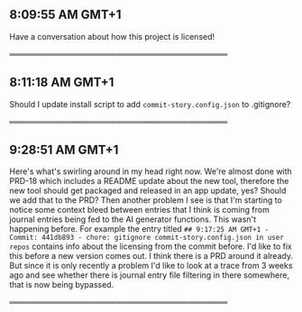 ## 8:09:55 AM GMT+1

Have a conversation about how this project is licensed!

═══════════════════════════════════════

## 8:11:18 AM GMT+1

Should I update install script to add `commit-story.config.json` to .gitignore?

═══════════════════════════════════════

## 9:28:51 AM GMT+1

Here's what's swirling around in my head right now. We're almost done with PRD-18 which includes a README update about the new tool, therefore the new tool should get packaged and released in an app update, yes? Should we add that to the PRD?  Then another problem I see is that I'm starting to notice some context bleed between entries that I think is coming from journal entries being fed to the AI generator functions. This wasn't happening before. For example the entry titled `## 9:17:25 AM GMT+1 - Commit: 441db893 - chore: gitignore commit-story.config.json in user repos` contains info about the licensing from the commit before. I'd like to fix this before a new version comes out. I think there is a PRD around it already. But since it is only recently a problem I'd like to look at a trace from 3 weeks ago and see whether there is journal entry file filtering in there somewhere, that is now being bypassed.

═══════════════════════════════════════


